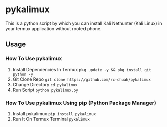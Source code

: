 # pykalimux
This is a python script by which you can install Kali Nethunter (Kali Linux) in your termux application without rooted phone.

## Usage
### How To Use pykalimux
1. Install Dependencies In Termux `pkg update -y && pkg install git python -y`
2. Git Clone Repo `git clone https://github.com/rc-chuah/pykalimux`
3. Change Directory `cd pykalimux`
4. Run Script `python pykalimux.py`
### How To Use pykalimux Using pip (Python Package Manager)
1. Install pykalimux `pip install pykalimux`
2. Run It On Termux Terminal `pykalimux`

